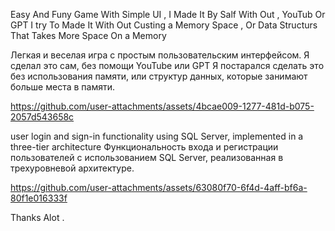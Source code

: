 Easy And Funy Game With Simple UI , I Made It By Salf With Out , YouTub Or GPT 
I try To Made It With Out Custing a Memory Space ,
Or  Data Structurs That Takes More Space On a Memory 

Легкая и веселая игра с простым пользовательским интерфейсом. Я сделал это сам, без помощи YouTube или GPT Я постарался сделать это без использования памяти, или структур данных, которые занимают больше места в памяти.

https://github.com/user-attachments/assets/4bcae009-1277-481d-b075-2057d543658c


user login and sign-in functionality using SQL Server, implemented in 
a three-tier architecture Функциональность входа и регистрации пользователей с использованием SQL Server, реализованная в трехуровневой архитектуре.

https://github.com/user-attachments/assets/63080f70-6f4d-4aff-bf6a-80f1e016333f





Thanks Alot .
